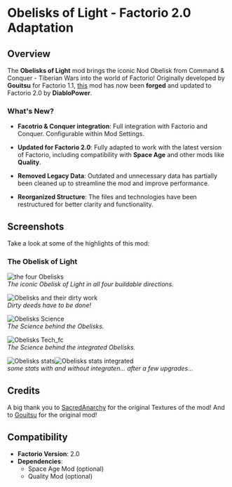 # Obelisks of Light - Factorio 2.0 Adaptation

## Overview
The **Obelisks of Light** mod brings the iconic Nod Obelisk from Command & Conquer - Tiberian Wars into the world of Factorio! Originally developed by **Gouitsu** for Factorio 1.1, [this](https://mods.factorio.com/mod/Obelisks-of-light) mod has now been **forged** and updated to Factorio 2.0 by **DiabloPower**.

### What's New?
- **Facotrio & Conquer integration**:
  Full integration with Factorio and Conquer. Configurable within Mod Settings.
  
- **Updated for Factorio 2.0**:
  Fully adapted to work with the latest version of Factorio, including compatibility with **Space Age** and other mods like **Quality**.

- **Removed Legacy Data**:
  Outdated and unnecessary data has partially been cleaned up to streamline the mod and improve performance.

- **Reorganized Structure**:
  The files and technologies have been restructured for better clarity and functionality.

## Screenshots
Take a look at some of the highlights of this mod:

### The Obelisk of Light
![the four Obelisks](screenshots/Screenshot_four.png)  
*The iconic Obelisk of Light in all four buildable directions.*

![Obelisks and their dirty work](screenshots/Screenshot_dirty_work.png)  
*Dirty deeds have to be done!*

![Obelisks Science](screenshots/Screenshot_science.png)  
*The Science behind the Obelisks.*

![Obelisks Tech_fc](screenshots/Screenshot_tech_fc.png)  
*The Science behind the integrated Obelisks.*

![Obelisks stats](screenshots/Screenshot_stats.png)![Obelisks stats integrated](screenshots/Screenshot_stats_fc.png)  
*some stats with and without integraten... after a few upgrades...*

## Credits
A big thank you to [SacredAnarchy](https://mods.factorio.com/user/Sacredanarchy) for the original Textures of the mod!
And to [Gouitsu](https://mods.factorio.com/user/Gouitsu) for the original mod!

## Compatibility
- **Factorio Version**: 2.0
- **Dependencies**:
  - Space Age Mod (optional)
  - Quality Mod (optional)
